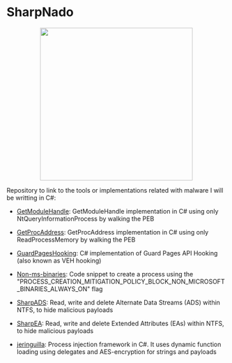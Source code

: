 # SharpNado

<p align="center">
  <img width="350" src="https://raw.githubusercontent.com/ricardojoserf/ricardojoserf.github.io/master/images/sharpnado/test2.drawio.png">
</p>


Repository to link to the tools or implementations related with malware I will be writting in C#:

- [GetModuleHandle](https://github.com/ricardojoserf/GetModuleHandle): GetModuleHandle implementation in C# using only NtQueryInformationProcess by walking the PEB

- [GetProcAddress](https://github.com/ricardojoserf/GetProcAddress): GetProcAddress implementation in C# using only ReadProcessMemory by walking the PEB

- [GuardPagesHooking](https://github.com/ricardojoserf/GuardPagesHooking): C# implementation of Guard Pages API Hooking (also known as VEH hooking)

- [Non-ms-binaries](https://github.com/ricardojoserf/non-ms-binaries): Code snippet to create a process using the "PROCESS_CREATION_MITIGATION_POLICY_BLOCK_NON_MICROSOFT_BINARIES_ALWAYS_ON" flag

- [SharpADS](https://github.com/ricardojoserf/SharpADS): Read, write and delete Alternate Data Streams (ADS) within NTFS, to hide malicious payloads

- [SharpEA](https://github.com/ricardojoserf/SharpEA): Read, write and delete Extended Attributes (EAs) within NTFS, to hide malicious payloads

- [jeringuilla](https://github.com/ricardojoserf/jeringuilla): Process injection framework in C#. It uses dynamic function loading using delegates and AES-encryption for strings and payloads
